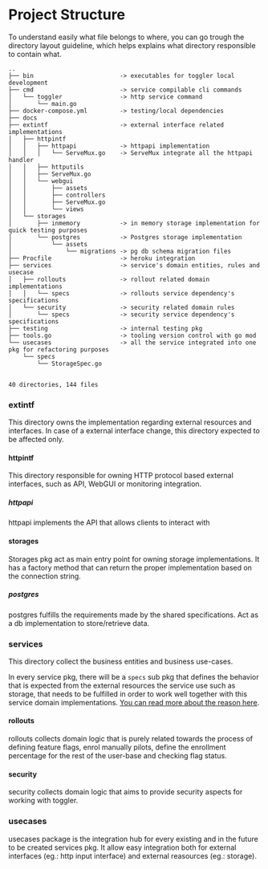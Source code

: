 # Project Structure

To understand easily what file belongs to where,
you can go trough the directory layout guideline,
which helps explains what directory responsible to contain what.

```
..
├── bin                        -> executables for toggler local development 
├── cmd                        -> service compilable cli commands
│   └── toggler                -> http service command
│       └── main.go
├── docker-compose.yml         -> testing/local dependencies
├── docs
├── extintf                    -> external interface related implementations
│   ├── httpintf
│   │   ├── httpapi            -> httpapi implementation
│   │   │   └── ServeMux.go    -> ServeMux integrate all the httpapi handler
│   │   ├── httputils
│   │   ├── ServeMux.go
│   │   └── webgui
│   │       ├── assets
│   │       ├── controllers
│   │       ├── ServeMux.go
│   │       └── views
│   └── storages
│       ├── inmemory           -> in memory storage implementation for quick testing purposes
│       └── postgres           -> Postgres storage implementation
│           └── assets
│               └── migrations -> pg db schema migration files
├── Procfile                   -> heroku integration
├── services                   -> service's domain entities, rules and usecase 
│   ├── rollouts               -> rollout related domain implementations
│   │   └── specs              -> rollouts service dependency's specifications 
│   └── security               -> security related domain rules
│       └── specs              -> security service dependency's specifications
├── testing                    -> internal testing pkg
├── tools.go                   -> tooling version control with go mod
└── usecases                   -> all the service integrated into one pkg for refactoring purposes
    └── specs
        └── StorageSpec.go


40 directories, 144 files
```

### extintf
This directory owns the implementation regarding external resources and interfaces.
In case of a external interface change, this directory expected to be affected only.

#### httpintf
This directory responsible for owning HTTP protocol based external interfaces,
such as API, WebGUI or monitoring integration.

##### httpapi
httpapi implements the API that allows clients to interact with

#### storages
Storages pkg act as main entry point for owning storage implementations.
It has a factory method that can return the proper implementation based on the connection string.

##### postgres
postgres fulfills the requirements made by the shared specifications.
Act as a db implementation to store/retrieve data.

### services
This directory collect the business entities and business use-cases.

In every service pkg, there will be a `specs` sub pkg that defines the behavior that is expected 
from the external resources the service use such as storage,
that needs to be fulfilled in order to work well together with this service domain implementations.
[You can read more about the reason here](https://en.wikipedia.org/wiki/Design_by_contract).

#### rollouts
rollouts collects domain logic that is purely related towards the process of defining feature flags,
enrol manually pilots, define the enrollment percentage for the rest of the user-base and checking flag status.

#### security
security collects domain logic that aims to provide security aspects for working with toggler.

### usecases
usecases package is the integration hub for every existing and in the future to be created services pkg.
It allow easy integration both 
for external interfaces (eg.: http input interface) 
and external reasources (eg.: storage).
